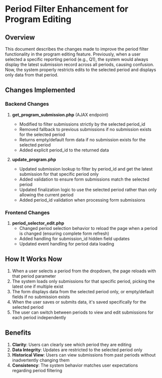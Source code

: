 # Period Filter Enhancement for Program Editing

## Overview
This document describes the changes made to improve the period filter functionality in the program editing feature. Previously, when a user selected a specific reporting period (e.g., Q1), the system would always display the latest submission record across all periods, causing confusion. Now, the system properly restricts edits to the selected period and displays only data from that period.

## Changes Implemented

### Backend Changes

1. **get_program_submission.php** (AJAX endpoint)
   - Modified to filter submissions strictly by the selected period_id
   - Removed fallback to previous submissions if no submission exists for the selected period
   - Returns empty/default form data if no submission exists for the selected period
   - Added explicit period_id to the returned data

2. **update_program.php**
   - Updated submission lookup to filter by period_id and get the latest submission for that specific period only
   - Added validation to ensure form submissions match the selected period
   - Updated finalization logic to use the selected period rather than only allowing the current period
   - Added period_id validation when processing form submissions

### Frontend Changes

1. **period_selector_edit.php**
   - Changed period selection behavior to reload the page when a period is changed (ensuring complete form refresh)
   - Added handling for submission_id hidden field updates
   - Updated event handling for period data loading

## How It Works Now

1. When a user selects a period from the dropdown, the page reloads with that period parameter
2. The system loads only submissions for that specific period, picking the latest one if multiple exist
3. The form displays data from the selected period only, or empty/default fields if no submission exists
4. When the user saves or submits data, it's saved specifically for the selected period
5. The user can switch between periods to view and edit submissions for each period independently

## Benefits

1. **Clarity**: Users can clearly see which period they are editing
2. **Data Integrity**: Updates are restricted to the selected period only
3. **Historical View**: Users can view submissions from past periods without inadvertently changing them
4. **Consistency**: The system behavior matches user expectations regarding period filtering
